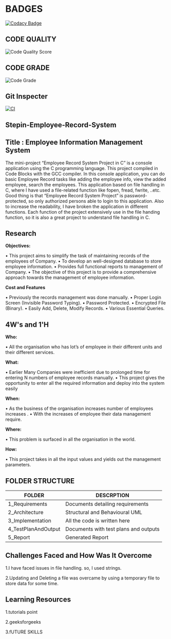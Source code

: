# BADGES

[![Codacy Badge](https://api.codacy.com/project/badge/Grade/723c7590de6449a5b35c8720fd5092f7)](https://app.codacy.com/gh/raagavardhini/Stepin-Employee-Record-System?utm_source=github.com&utm_medium=referral&utm_content=raagavardhini/Stepin-Employee-Record-System&utm_campaign=Badge_Grade_Settings)

## CODE QUALITY 

![Code Quality Score](https://www.code-inspector.com/project/28095/score/svg)

## CODE GRADE

![Code Grade](https://www.code-inspector.com/project/28095/status/svg)

## Git Inspecter

[![CI](https://github.com/raagavardhini/Stepin-Employee-Record-System/actions/workflows/blank.yml/badge.svg)](https://github.com/raagavardhini/Stepin-Employee-Record-System/actions/workflows/blank.yml)



## Stepin-Employee-Record-System

## Title : Employee Information Management System

The mini-project “Employee Record System Project in C” is a console application using the C programming language. This project compiled in Code Blocks with the GCC compiler. In this console application, you can do basic Employee Record tasks like adding the employee info, view the added employee, search the employees.
This application based on file handling in C, where I have used a file-related function like fopen, fread, fwrite, ..etc. Good thing is that “Employee Record System Project” is password-protected, so only authorized persons able to login to this application.
Also to increase the readability, I have broken the application in different functions. Each function of the project extensively use in the file handing function, so it is also a great project to understand file handling in C.

## Research

__Objectives:__

•	This project aims to simplify the task of maintaining records of the employees of Company.
•	To develop an well-designed database to store employee information. 
•	Provides full functional reports to management of Company. 
•	The objective of this project is to provide a comprehensive approach towards the management of employee information.

__Cost and Features__

•	Previously the records management was done manually.
•	Proper Login Screen (Invisible Password Typing).
•	Password Protected.
•	Encrypted File (Binary).
•	Easily Add, Delete, Modify Records.
•	Various Essential Queries.

## 4W's and 1'H

__Who:__

•	All the organisation who has lot’s of employee in their different units and their different services.

__What:__

•	Earlier Many Companies were inefficient due to prolonged time for entering N numbers of employee records manually.
•	This project gives the opportunity to enter all the required information and deploy into the system easily

__When:__

•	As the business of the organisation increases number of employees increases .
•	With the increases of employee their data management require.

__Where:__

•	This problem is surfaced in all the organisation in the world.

__How:__

•	This project takes in all the input values and yields out the management parameters.


## FOLDER STRUCTURE 


| FOLDER              |                  DESCRPTION             |    
|---------------------|-----------------------------------------|
| 1_Requirements      |Documents detailing requirements         |             
| 2_Architecture      |Structural and Behavioural UML           |   
| 3_Implementation    |All the code is written here             |
| 4_TestPlanAndOutput |Documents with test plans and outputs    | 
| 5_Report            |Generated Report                         | 



## Challenges Faced and How Was It Overcome


1.I have faced issues in file handling. so, I used strings.

2.Updating and Deleting a file was overcame by using a temporary file to store data for some time.


## Learning Resources

1.tutorials point

2.geeksforgeeks

3.fUTURE SKILLS






